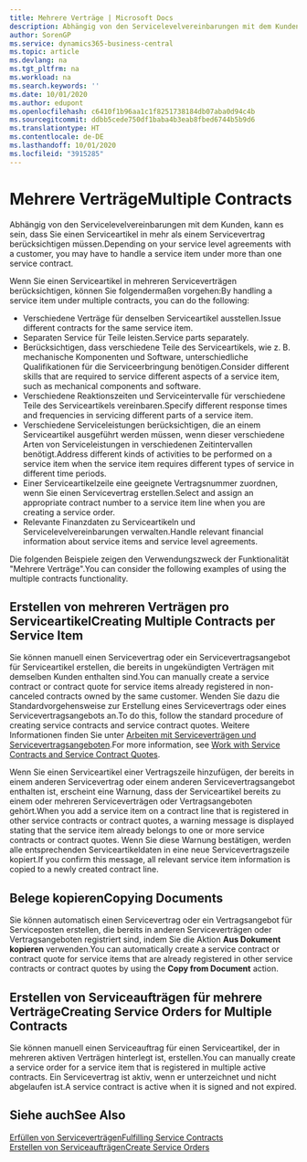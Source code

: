 ```yaml
---
title: Mehrere Verträge | Microsoft Docs
description: Abhängig von den Servicelevelvereinbarungen mit dem Kunden, kann es sein, dass Sie einen Serviceartikel in mehr als einem Servicevertrag berücksichtigen müssen.
author: SorenGP
ms.service: dynamics365-business-central
ms.topic: article
ms.devlang: na
ms.tgt_pltfrm: na
ms.workload: na
ms.search.keywords: ''
ms.date: 10/01/2020
ms.author: edupont
ms.openlocfilehash: c6410f1b96aa1c1f8251738184db07aba0d94c4b
ms.sourcegitcommit: ddbb5cede750df1baba4b3eab8fbed6744b5b9d6
ms.translationtype: HT
ms.contentlocale: de-DE
ms.lasthandoff: 10/01/2020
ms.locfileid: "3915285"
---
```

# <a name="multiple-contracts"></a><span data-ttu-id="9251f-103">Mehrere Verträge</span><span class="sxs-lookup"><span data-stu-id="9251f-103">Multiple Contracts</span></span>
<span data-ttu-id="9251f-104">Abhängig von den Servicelevelvereinbarungen mit dem Kunden, kann es sein, dass Sie einen Serviceartikel in mehr als einem Servicevertrag berücksichtigen müssen.</span><span class="sxs-lookup"><span data-stu-id="9251f-104">Depending on your service level agreements with a customer, you may have to handle a service item under more than one service contract.</span></span>  
  
<span data-ttu-id="9251f-105">Wenn Sie einen Serviceartikel in mehreren Serviceverträgen berücksichtigen, können Sie folgendermaßen vorgehen:</span><span class="sxs-lookup"><span data-stu-id="9251f-105">By handling a service item under multiple contracts, you can do the following:</span></span>  
  
* <span data-ttu-id="9251f-106">Verschiedene Verträge für denselben Serviceartikel ausstellen.</span><span class="sxs-lookup"><span data-stu-id="9251f-106">Issue different contracts for the same service item.</span></span>  
* <span data-ttu-id="9251f-107">Separaten Service für Teile leisten.</span><span class="sxs-lookup"><span data-stu-id="9251f-107">Service parts separately.</span></span>  
* <span data-ttu-id="9251f-108">Berücksichtigen, dass verschiedene Teile des Serviceartikels, wie z. B. mechanische Komponenten und Software, unterschiedliche Qualifikationen für die Serviceerbringung benötigen.</span><span class="sxs-lookup"><span data-stu-id="9251f-108">Consider different skills that are required to service different aspects of a service item, such as mechanical components and software.</span></span>  
* <span data-ttu-id="9251f-109">Verschiedene Reaktionszeiten und Serviceintervalle für verschiedene Teile des Serviceartikels vereinbaren.</span><span class="sxs-lookup"><span data-stu-id="9251f-109">Specify different response times and frequencies in servicing different parts of a service item.</span></span>  
* <span data-ttu-id="9251f-110">Verschiedene Serviceleistungen berücksichtigen, die an einem Serviceartikel ausgeführt werden müssen, wenn dieser verschiedene Arten von Serviceleistungen in verschiedenen Zeitintervallen benötigt.</span><span class="sxs-lookup"><span data-stu-id="9251f-110">Address different kinds of activities to be performed on a service item when the service item requires different types of service in different time periods.</span></span>  
* <span data-ttu-id="9251f-111">Einer Serviceartikelzeile eine geeignete Vertragsnummer zuordnen, wenn Sie einen Servicevertrag erstellen.</span><span class="sxs-lookup"><span data-stu-id="9251f-111">Select and assign an appropriate contract number to a service item line when you are creating a service order.</span></span>  
* <span data-ttu-id="9251f-112">Relevante Finanzdaten zu Serviceartikeln und Servicelevelvereinbarungen verwalten.</span><span class="sxs-lookup"><span data-stu-id="9251f-112">Handle relevant financial information about service items and service level agreements.</span></span>  
  
<span data-ttu-id="9251f-113">Die folgenden Beispiele zeigen den Verwendungszweck der Funktionalität "Mehrere Verträge".</span><span class="sxs-lookup"><span data-stu-id="9251f-113">You can consider the following examples of using the multiple contracts functionality.</span></span>  
  
## <a name="creating-multiple-contracts-per-service-item"></a><span data-ttu-id="9251f-114">Erstellen von mehreren Verträgen pro Serviceartikel</span><span class="sxs-lookup"><span data-stu-id="9251f-114">Creating Multiple Contracts per Service Item</span></span>  
<span data-ttu-id="9251f-115">Sie können manuell einen Servicevertrag oder ein Servicevertragsangebot für Serviceartikel erstellen, die bereits in ungekündigten Verträgen mit demselben Kunden enthalten sind.</span><span class="sxs-lookup"><span data-stu-id="9251f-115">You can manually create a service contract or contract quote for service items already registered in non-canceled contracts owned by the same customer.</span></span> <span data-ttu-id="9251f-116">Wenden Sie dazu die Standardvorgehensweise zur Erstellung eines Servicevertrags oder eines Servicevertragsangebots an.</span><span class="sxs-lookup"><span data-stu-id="9251f-116">To do this, follow the standard procedure of creating service contracts and service contract quotes.</span></span> <span data-ttu-id="9251f-117">Weitere Informationen finden Sie unter [Arbeiten mit Serviceverträgen und Servicevertragsangeboten](service-how-to-create-service-contracts-and-service-contract-quotes.md).</span><span class="sxs-lookup"><span data-stu-id="9251f-117">For more information, see [Work with Service Contracts and Service Contract Quotes](service-how-to-create-service-contracts-and-service-contract-quotes.md).</span></span>  
  
<span data-ttu-id="9251f-118">Wenn Sie einen Serviceartikel einer Vertragszeile hinzufügen, der bereits in einem anderen Servicevertrag oder einem anderen Servicevertragsangebot enthalten ist, erscheint eine Warnung, dass der Serviceartikel bereits zu einem oder mehreren Serviceverträgen oder Vertragsangeboten gehört.</span><span class="sxs-lookup"><span data-stu-id="9251f-118">When you add a service item on a contract line that is registered in other service contracts or contract quotes, a warning message is displayed stating that the service item already belongs to one or more service contracts or contract quotes.</span></span> <span data-ttu-id="9251f-119">Wenn Sie diese Warnung bestätigen, werden alle entsprechenden Serviceartikeldaten in eine neue Servicevertragszeile kopiert.</span><span class="sxs-lookup"><span data-stu-id="9251f-119">If you confirm this message, all relevant service item information is copied to a newly created contract line.</span></span>  
  
## <a name="copying-documents"></a><span data-ttu-id="9251f-120">Belege kopieren</span><span class="sxs-lookup"><span data-stu-id="9251f-120">Copying Documents</span></span>  
<span data-ttu-id="9251f-121">Sie können automatisch einen Servicevertrag oder ein Vertragsangebot für Serviceposten erstellen, die bereits in anderen Serviceverträgen oder Vertragsangeboten registriert sind, indem Sie die Aktion **Aus Dokument kopieren** verwenden.</span><span class="sxs-lookup"><span data-stu-id="9251f-121">You can automatically create a service contract or contract quote for service items that are already registered in other service contracts or contract quotes by using the **Copy from Document** action.</span></span>  
  
## <a name="creating-service-orders-for-multiple-contracts"></a><span data-ttu-id="9251f-122">Erstellen von Serviceaufträgen für mehrere Verträge</span><span class="sxs-lookup"><span data-stu-id="9251f-122">Creating Service Orders for Multiple Contracts</span></span>  
<span data-ttu-id="9251f-123">Sie können manuell einen Serviceauftrag für einen Serviceartikel, der in mehreren aktiven Verträgen hinterlegt ist, erstellen.</span><span class="sxs-lookup"><span data-stu-id="9251f-123">You can manually create a service order for a service item that is registered in multiple active contracts.</span></span> <span data-ttu-id="9251f-124">Ein Servicevertrag ist aktiv, wenn er unterzeichnet und nicht abgelaufen ist.</span><span class="sxs-lookup"><span data-stu-id="9251f-124">A service contract is active when it is signed and not expired.</span></span>  
  
## <a name="see-also"></a><span data-ttu-id="9251f-125">Siehe auch</span><span class="sxs-lookup"><span data-stu-id="9251f-125">See Also</span></span>  
[<span data-ttu-id="9251f-126">Erfüllen von Serviceverträgen</span><span class="sxs-lookup"><span data-stu-id="9251f-126">Fulfilling Service Contracts</span></span>](service-fulfill-service-contracts.md)  
[<span data-ttu-id="9251f-127">Erstellen von Serviceaufträgen</span><span class="sxs-lookup"><span data-stu-id="9251f-127">Create Service Orders</span></span>](service-how-to-create-service-orders.md)  
